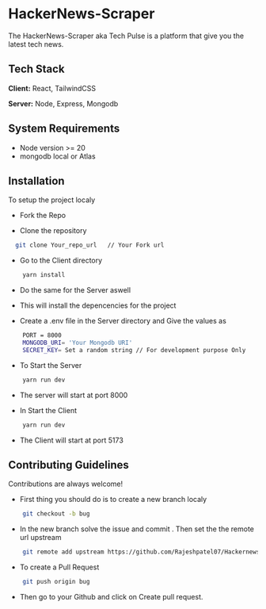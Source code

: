 
# HackerNews-Scraper

The HackerNews-Scraper aka Tech Pulse is a platform that give you the latest tech news.



## Tech Stack

**Client:** React, TailwindCSS

**Server:** Node, Express, Mongodb



## System Requirements

+ Node version >= 20
+ mongodb local or Atlas
    
## Installation

To setup the project localy

+ Fork the Repo

+ Clone the repository 
```bash
  git clone Your_repo_url   // Your Fork url
```
+ Go to the Client directory 

```bash
    yarn install
```
+ Do the same for the Server aswell

+ This will install the depencencies for the project

+ Create a .env file in the Server directory and Give the values as 

```bash
    PORT = 8000
    MONGODB_URI= 'Your Mongodb URI'
    SECRET_KEY= Set a random string // For development purpose Only 
```
+ To Start the Server 

```bash
    yarn run dev
```
+ The server will start at port 8000

+ In Start the Client 

```bash
    yarn run dev
```
+ The Client will start at port 5173



    
## Contributing Guidelines

Contributions are always welcome!

+ First thing you should do is to create a new branch localy

```bash
    git checkout -b bug
```
+ In the new branch solve the issue and commit . Then set the the remote url upstream 
 
```bash
    git remote add upstream https://github.com/Rajeshpatel07/Hackernews-Scraper.git
```
+ To create a Pull Request 

```bash
    git push origin bug
```
+ Then go to your Github and click on Create pull request.


